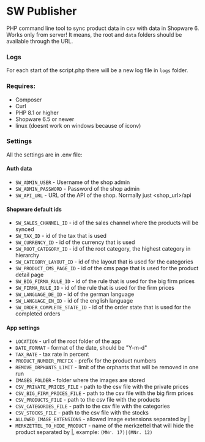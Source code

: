 # SW Publisher

PHP command line tool to sync product data in csv with data in Shopware 6.
Works only from server! It means, the root and `data` folders should be available through the URL.

### Logs

For each start of the script.php there will be a new log file in `logs` folder.

### Requires:

- Composer
- Curl
- PHP 8.1 or higher
- Shopware 6.5 or newer
- linux (doesnt work on windows because of iconv)

### Settings

All the settings are in .env file:

#### Auth data

- `SW_ADMIN_USER` - Username of the shop admin
- `SW_ADMIN_PASSWORD` - Password of the shop admin
- `SW_API_URL` - URL of the API of the shop. Normally just <shop_url>/api

#### Shopware default ids

- `SW_SALES_CHANNEL_ID` - id of the sales channel where the products will be synced
- `SW_TAX_ID` - id of the tax that is used
- `SW_CURRENCY_ID` - id of the currency that is used
- `SW_ROOT_CATEGORY_ID` - id of the root category, the highest category in hierarchy
- `SW_CATEGORY_LAYOUT_ID` - id of the layout that is used for the categories
- `SW_PRODUCT_CMS_PAGE_ID` - id of the cms page that is used for the product detail page
- `SW_BIG_FIRMA_RULE_ID` - id of the rule that is used for the big firm prices
- `SW_FIRMA_RULE_ID` - id of the rule that is used for the firm prices
- `SW_LANGUAGE_DE_ID` - id of the german language
- `SW_LANGUAGE_EN_ID` - id of the english language
- `SW_ORDER_COMPLETE_STATE_ID` - id of the order state that is used for the completed orders

#### App settings

- `LOCATION` - url of the root folder of the app
- `DATE_FORMAT` - format of the date, should be "Y-m-d"
- `TAX_RATE` - tax rate in percent
- `PRODUCT_NUMBER_PREFIX` - prefix for the product numbers
- `REMOVE_ORPHANTS_LIMIT` - limit of the orphants that will be removed in one run
- `IMAGES_FOLDER` - folder where the images are stored
- `CSV_PRIVATE_PRICES_FILE` - path to the csv file with the private prices
- `CSV_BIG_FIRM_PRICES_FILE` - path to the csv file with the big firm prices
- `CSV_PRODUCTS_FILE` - path to the csv file with the products
- `CSV_CATEGORIES_FILE` - path to the csv file with the categories
- `CSV_STOCKS_FILE` - path to the csv file with the stocks
- `ALLOWED_IMAGE_EXTENSIONS` - allowed image extensions separated by |
- `MERKZETTEL_TO_HIDE_PRODUCT` - name of the merkzettel that will hide the product separated by |, example: `(MNr. 17)|(MNr. 12)`